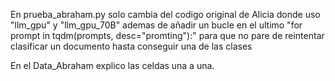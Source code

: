 En prueba_abraham.py solo cambia del codigo original de Alicia donde uso "llm_gpu" y "llm_gpu_70B" ademas de añadir un bucle en el ultimo "for prompt in tqdm(prompts, desc="promting"):" para que no pare de reintentar clasificar un documento hasta conseguir una de las clases

En el Data_Abraham explico las celdas una a una.